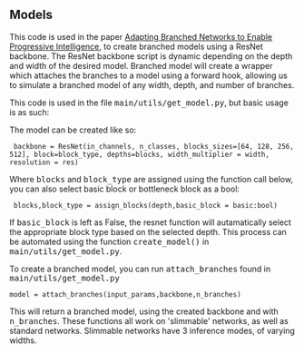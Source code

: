 ## Models

This code is used in the paper [Adapting Branched Networks to Enable Progressive Intelligence](https://bmvc2022.mpi-inf.mpg.de/0990.pdf), to create branched models using a ResNet backbone. The ResNet backbone script is dynamic depending on the depth and width of the desired model. Branched model will create a wrapper which attaches the branches to a model using a forward hook, allowing us to simulate a branched model of any width, depth, and number of branches.

This code is used in the file <tt>main/utils/get_model.py</tt>, but basic usage is as such: 

The model can be created like so: 

     backbone = ResNet(in_channels, n_classes, blocks_sizes=[64, 128, 256, 512], block=block_type, depths=blocks, width_multiplier = width, resolution = res)

Where <tt>blocks</tt> and <tt>block_type</tt> are assigned using the function call below, you can also select basic block or bottleneck block as a bool: 

     blocks,block_type = assign_blocks(depth,basic_block = basic:bool)


If <tt>basic_block</tt> is left as False, the resnet function will autamatically select the appropriate block type based on the selected depth. This process can be automated using the function <tt>create_model()</tt> in <tt>main/utils/get_model.py</tt>.

To create a branched model, you can run <tt>attach_branches</tt> found in <tt>main/utils/get_model.py</tt>

    model = attach_branches(input_params,backbone,n_branches)

This will return a branched model, using the created backbone and with <tt>n_branches</tt>. These functions all work on 'slimmable' networks, as well as standard networks. Slimmable networks have 3 inference modes, of varying widths. 
